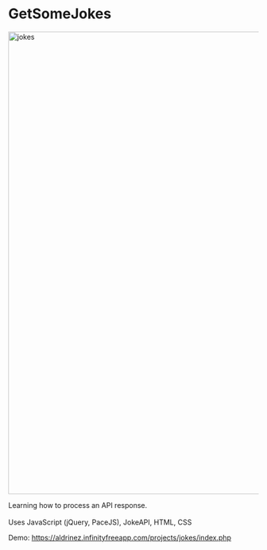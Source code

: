 # GetSomeJokes
<img width="931" alt="jokes" src="https://user-images.githubusercontent.com/16698267/223068143-84c877f8-e324-4b59-b476-f336f1568a21.png">

Learning how to process an API response. 
<br/><br/>
Uses JavaScript (jQuery, PaceJS), JokeAPI, HTML, CSS

Demo: https://aldrinez.infinityfreeapp.com/projects/jokes/index.php
